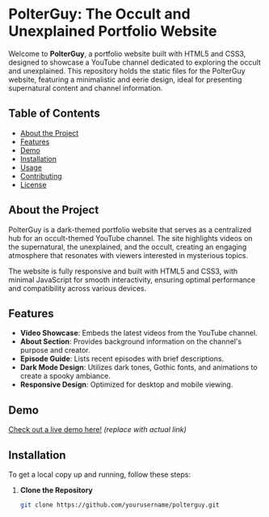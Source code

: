 # PolterGuy: The Occult and Unexplained Portfolio Website

Welcome to **PolterGuy**, a portfolio website built with HTML5 and CSS3, designed to showcase a YouTube channel dedicated to exploring the occult and unexplained. This repository holds the static files for the PolterGuy website, featuring a minimalistic and eerie design, ideal for presenting supernatural content and channel information.

## Table of Contents

- [About the Project](#about-the-project)
- [Features](#features)
- [Demo](#demo)
- [Installation](#installation)
- [Usage](#usage)
- [Contributing](#contributing)
- [License](#license)

## About the Project

PolterGuy is a dark-themed portfolio website that serves as a centralized hub for an occult-themed YouTube channel. The site highlights videos on the supernatural, the unexplained, and the occult, creating an engaging atmosphere that resonates with viewers interested in mysterious topics. 

The website is fully responsive and built with HTML5 and CSS3, with minimal JavaScript for smooth interactivity, ensuring optimal performance and compatibility across various devices.

## Features

- **Video Showcase**: Embeds the latest videos from the YouTube channel.
- **About Section**: Provides background information on the channel's purpose and creator.
- **Episode Guide**: Lists recent episodes with brief descriptions.
- **Dark Mode Design**: Utilizes dark tones, Gothic fonts, and animations to create a spooky ambiance.
- **Responsive Design**: Optimized for desktop and mobile viewing.
  
## Demo

[Check out a live demo here!](#) *(replace with actual link)*

## Installation

To get a local copy up and running, follow these steps:

1. **Clone the Repository**
   ```bash
   git clone https://github.com/yourusername/polterguy.git
